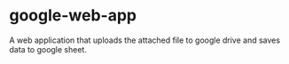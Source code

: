 # google-web-app
A web application that uploads the attached file to google drive and saves data to google sheet.
